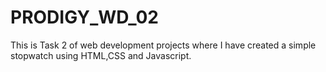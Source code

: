 # PRODIGY_WD_02
This is Task 2 of web development projects where I have created a simple stopwatch using HTML,CSS and Javascript.
